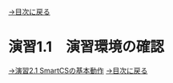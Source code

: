 [→目次に戻る](/README.md)
<br>
# 演習1.1　演習環境の確認




[→演習2.1 SmartCSの基本動作](/2.1-basic_operation_of_smartcs.md)
[→目次に戻る](/README.md)

